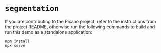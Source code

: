 # `segmentation`

If you are contributing to the Pixano project, refer to the instructions from the project README, otherwise run the following commands to build and run this demo as a standalone application:

```
npm install
npx serve
```
